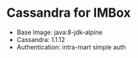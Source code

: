 # Cassandra for IMBox

- Base Image: java:8-jdk-alpine
- Cassandra: 1.1.12
- Authentication: intra-mart simple auth
